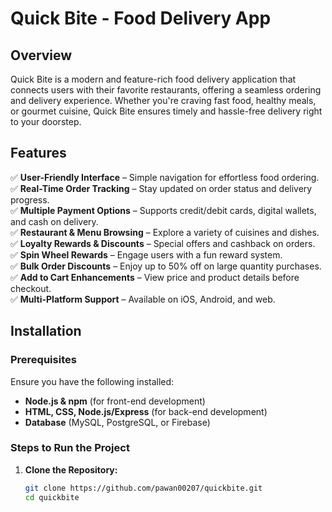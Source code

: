# Quick Bite - Food Delivery App

## Overview

Quick Bite is a modern and feature-rich food delivery application that connects users with their favorite restaurants, offering a seamless ordering and delivery experience. Whether you're craving fast food, healthy meals, or gourmet cuisine, Quick Bite ensures timely and hassle-free delivery right to your doorstep.

## Features

✅ **User-Friendly Interface** – Simple navigation for effortless food ordering.  
✅ **Real-Time Order Tracking** – Stay updated on order status and delivery progress.  
✅ **Multiple Payment Options** – Supports credit/debit cards, digital wallets, and cash on delivery.  
✅ **Restaurant & Menu Browsing** – Explore a variety of cuisines and dishes.  
✅ **Loyalty Rewards & Discounts** – Special offers and cashback on orders.  
✅ **Spin Wheel Rewards** – Engage users with a fun reward system.  
✅ **Bulk Order Discounts** – Enjoy up to 50% off on large quantity purchases.  
✅ **Add to Cart Enhancements** – View price and product details before checkout.  
✅ **Multi-Platform Support** – Available on iOS, Android, and web.  

## Installation

### **Prerequisites**
Ensure you have the following installed:

- **Node.js & npm** (for front-end development)
- **HTML, CSS, Node.js/Express** (for back-end development)
- **Database** (MySQL, PostgreSQL, or Firebase)

### **Steps to Run the Project**
1. **Clone the Repository:**
   ```sh
   git clone https://github.com/pawan00207/quickbite.git
   cd quickbite
